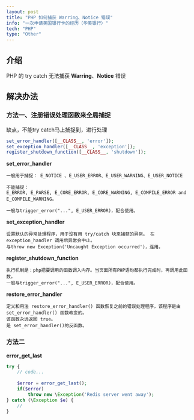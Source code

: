 ```yaml
---
layout: post
title: "PHP 如何捕获 Warring、Notice 错误"
info: "一次申请美国银行卡的经历（华美银行）"
tech: "PHP"
type: "Other"
---
```




## 介绍

PHP 的 try catch 无法捕获 **Warring**、**Notice** 错误



## 解决办法

### 方法一、注册错误处理函数来全局捕捉

缺点，不能try catch马上捕捉到，进行处理

```php
set_error_handler([__CLASS__, 'error']);
set_exception_handler([__CLASS__, 'exception']);
register_shutdown_function([__CLASS__, 'shutdown']);
```



**set_error_handler**

```
一般用于捕捉： E_NOTICE 、E_USER_ERROR、E_USER_WARNING、E_USER_NOTICE
 
不能捕捉：
E_ERROR, E_PARSE, E_CORE_ERROR, E_CORE_WARNING, E_COMPILE_ERROR and E_COMPILE_WARNING。

一般与trigger_error("...", E_USER_ERROR)，配合使用。
```



**set_exception_handler**

```
设置默认的异常处理程序，用于没有用 try/catch 块来捕获的异常。 在 exception_handler 调用后异常会中止。 
与throw new Exception('Uncaught Exception occurred')，连用。
```



**register_shutdown_function**

```
执行机制是：php把要调用的函数调入内存。当页面所有PHP语句都执行完成时，再调用此函数。
一般与trigger_error("...", E_USER_ERROR)，配合使用。
```



**restore_error_handler**

```
定义和用法 restore_error_handler() 函数恢复之前的错误处理程序，该程序是由 set_error_handler() 函数改变的。
该函数永远返回 true。
是 set_error_handler()的反函数。
```



### 方法二

**error_get_last**

```php
try {
  	// code...
  
    $error = error_get_last();
    if($error)
        throw new \Exception('Redis server went away');
} catch (\Exception $e) {
    // 
}
```



